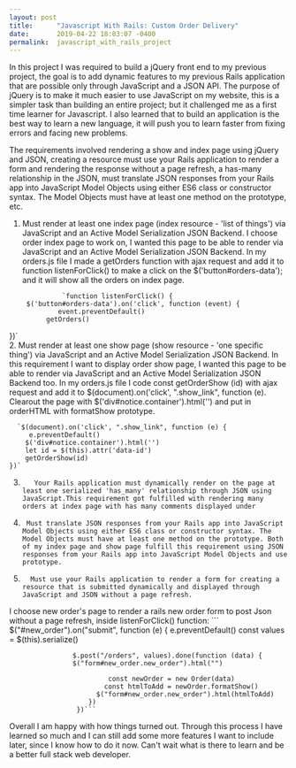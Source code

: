 ```yaml
---
layout: post
title:      "Javascript With Rails: Custom Order Delivery"
date:       2019-04-22 18:03:07 -0400
permalink:  javascript_with_rails_project
---
```


   In this project I was required to build a jQuery front end to my previous project, the goal is to add dynamic features to my previous Rails application that are possible only through JavaScript and a JSON API. The purpose of jQuery is to make it much easier to use JavaScript on my website, this is a simpler task than building an entire project; but it challenged me as a first time learner for Javascript. I also learned that to build an application is the best way to learn a new language, it will push you to learn faster from fixing errors and facing new problems.  

  The requirements involved rendering a show and index page using jQuery and JSON, creating a resource must use your Rails application to render a form and rendering the response without a page refresh, a has-many relationship in the JSON, must translate JSON responses from your Rails app into JavaScript Model Objects using either ES6 class or constructor syntax. The Model Objects must have at least one method on the prototype, etc.

1. Must render at least one index page (index resource - 'list of things') via JavaScript and an Active Model Serialization JSON Backend.
I choose order index page to work on, I wanted this page to be able to render via JavaScript and an Active Model Serialization JSON Backend. In my orders.js file I made a getOrders function with ajax request and add it to function listenForClick() to make a click on the $('button#orders-data'); and it will show all the orders on index page.

				 `function listenForClick() {
		$('button#orders-data').on('click', function (event) {
				event.preventDefault()
			 getOrders()
  })`	
2.  Must render at least one show page (show resource - 'one specific thing') via JavaScript and an Active Model Serialization JSON Backend.
 In this requirement I want to display order show page, I wanted this page to be able to render via JavaScript and an Active Model Serialization JSON Backend too. In my orders.js file I code  const getOrderShow (id) with ajax request and add it to $(document).on('click', ".show_link", function (e). Clearout the page with $('div#notice.container').html('') and put in orderHTML with formatShow prototype.   
 
      `$(document).on('click', ".show_link", function (e) {
         e.preventDefault()
        $('div#notice.container').html('')
        let id = $(this).attr('data-id')
        getOrderShow(id)
    })`
3.        Your Rails application must dynamically render on the page at least one serialized 'has_many' relationship through JSON using JavaScript.This requirement got fulfilled with rendering many orders at index page with has many comments displayed under
4.      Must translate JSON responses from your Rails app into JavaScript Model Objects using either ES6 class or constructor syntax. The Model Objects must have at least one method on the prototype. Both of my index page and show page fulfill this requirement using JSON responses from your Rails app into JavaScript Model Objects and use prototype.
5.       Must use your Rails application to render a form for creating a resource that is submitted dynamically and displayed through JavaScript and JSON without a page refresh. 
I choose new order's page to render a rails new order form to post Json without a page refresh, inside listenForClick() function:
                 ```                                                      
                   $("#new_order").on("submit", function (e) {
                        e.preventDefault()
                         const values = $(this).serialize()

                    $.post("/orders", values).done(function (data) {
                    $("form#new_order.new_order").html("")
						
                             const newOrder = new Order(data)
                            const htmlToAdd = newOrder.formatShow()
                          $("form#new_order.new_order").html(htmlToAdd)
			         	})
                     })```
 Overall I am happy with how things turned out. Through this process I have learned so much and I can still add some more features I want to include later, since I know how to do it now. Can't wait what is there to learn and be a better full stack web developer. 	
							


